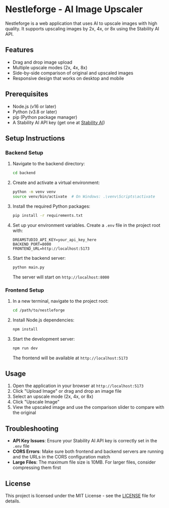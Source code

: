 # Nestleforge - AI Image Upscaler

Nestleforge is a web application that uses AI to upscale images with high quality. It supports upscaling images by 2x, 4x, or 8x using the Stability AI API.

## Features

- Drag and drop image upload
- Multiple upscale modes (2x, 4x, 8x)
- Side-by-side comparison of original and upscaled images
- Responsive design that works on desktop and mobile

## Prerequisites

- Node.js (v16 or later)
- Python (v3.8 or later)
- pip (Python package manager)
- A Stability AI API key (get one at [Stability AI](https://stability.ai/))

## Setup Instructions

### Backend Setup

1. Navigate to the backend directory:
   ```bash
   cd backend
   ```

2. Create and activate a virtual environment:
   ```bash
   python -m venv venv
   source venv/bin/activate  # On Windows: .\venv\Scripts\activate
   ```

3. Install the required Python packages:
   ```bash
   pip install -r requirements.txt
   ```

4. Set up your environment variables. Create a `.env` file in the project root with:
   ```
   DREAMSTUDIO_API_KEY=your_api_key_here
   BACKEND_PORT=8000
   FRONTEND_URL=http://localhost:5173
   ```

5. Start the backend server:
   ```bash
   python main.py
   ```
   The server will start on `http://localhost:8000`

### Frontend Setup

1. In a new terminal, navigate to the project root:
   ```bash
   cd /path/to/nestleforge
   ```

2. Install Node.js dependencies:
   ```bash
   npm install
   ```

3. Start the development server:
   ```bash
   npm run dev
   ```
   The frontend will be available at `http://localhost:5173`

## Usage

1. Open the application in your browser at `http://localhost:5173`
2. Click "Upload Image" or drag and drop an image file
3. Select an upscale mode (2x, 4x, or 8x)
4. Click "Upscale Image"
5. View the upscaled image and use the comparison slider to compare with the original

## Troubleshooting

- **API Key Issues**: Ensure your Stability AI API key is correctly set in the `.env` file
- **CORS Errors**: Make sure both frontend and backend servers are running and the URLs in the CORS configuration match
- **Large Files**: The maximum file size is 10MB. For larger files, consider compressing them first

## License

This project is licensed under the MIT License - see the [LICENSE](LICENSE) file for details.
